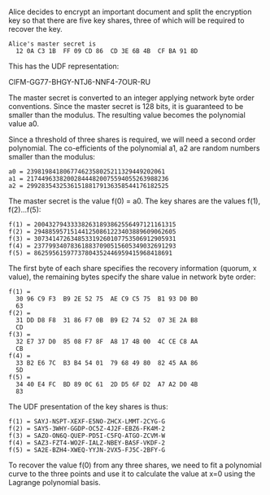 
Alice decides to encrypt an important document and split the encryption key so that
there are five key shares, three of which will be required to recover the key.

~~~~
Alice's master secret is
  12 0A C3 1B  FF 09 CD 86  CD 3E 6B 4B  CF BA 91 8D
~~~~

This has the UDF representation:

CIFM-GG77-BHGY-NTJ6-NNF4-7OUR-RU

The master secret is converted to an integer applying network byte order conventions.
Since the master secret is 128 bits, it is guaranteed to be smaller than the modulus.
The resulting value becomes the polynomial value a0.

Since a threshold of three shares is required, we will need a second order polynomial.
The co-efficients of the polynomial a1, a2 are random numbers smaller than the 
modulus:

~~~~
a0 = 23981984180677462358025211329449202061
a1 = 217449633820028444820075594055263988236
a2 = 299283543253615188179136358544176182525
~~~~

The master secret is the value f(0) = a0. The key shares are the values f(1), f(2)...f(5):

~~~~
f(1) = 200432794333382631893862556497121161315
f(2) = 294885957151441250861223403889609062605
f(3) = 307341472634853319260107753506912905931
f(4) = 237799340783618837090515605349032691293
f(5) = 86259561597737804352446959415968418691
~~~~

The first byte of each share specifies the recovery information (quorum, x value), the
remaining bytes specify the share value in network byte order:

~~~~
f(1) = 
  30 96 C9 F3  B9 2E 52 75  AE C9 C5 75  B1 93 D0 B0
  63
f(2) = 
  31 DD D8 F8  31 86 F7 0B  B9 E2 74 52  07 3E 2A B8
  CD
f(3) = 
  32 E7 37 D0  85 08 F7 8F  A8 17 4B 00  4C CE C8 AA
  CB
f(4) = 
  33 B2 E6 7C  B3 B4 54 01  79 68 49 80  82 45 AA 86
  5D
f(5) = 
  34 40 E4 FC  BD 89 0C 61  2D D5 6F D2  A7 A2 D0 4B
  83
~~~~

The UDF presentation of the key shares is thus:

~~~~
f(1) = SAYJ-NSPT-XEXF-E5NO-ZHCX-LMMT-2CYG-G
f(2) = SAY5-3WHY-GGDP-OC5Z-4J2F-EBZ6-FK4M-2
f(3) = SAZO-ON6Q-QUEP-PD5I-C5FQ-ATGO-ZCVM-W
f(4) = SAZ3-FZT4-WO2F-IALZ-NBEY-BASF-VKDF-2
f(5) = SA2E-BZH4-XWEQ-YYJN-2VX5-FJ5C-2BFY-G
~~~~

To recover the value f(0) from any three shares, we need to fit a polynomial curve to 
the three points and use it to calculate the value at x=0 using the Lagrange polynomial
basis.
